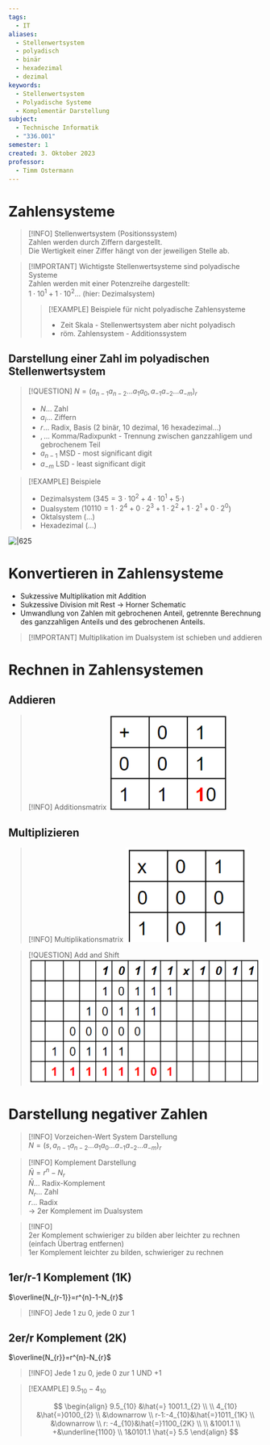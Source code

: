 ```yaml
---
tags:
  - IT
aliases:
  - Stellenwertsystem
  - polyadisch
  - binär
  - hexadezimal
  - dezimal
keywords:
  - Stellenwertsystem
  - Polyadische Systeme
  - Komplementär Darstellung
subject:
  - Technische Informatik
  - "336.001"
semester: 1
created: 3. Oktober 2023
professor:
  - Timm Ostermann
---
```

 

# Zahlensysteme

> [!INFO] Stellenwertsystem (Positionssystem)  
> Zahlen werden durch Ziffern dargestellt.  
> Die Wertigkeit einer Ziffer hängt von der jeweiligen Stelle ab.

> [!IMPORTANT] Wichtigste Stellenwertsysteme sind polyadische Systeme  
> Zahlen werden mit einer Potenzreihe dargestellt:  
> $1\cdot 10^1+1\cdot 10^2\dots$ (hier: Dezimalsystem)
>
> > [!EXAMPLE] Beispiele für nicht polyadische Zahlensysteme  
> > - Zeit Skala - Stellenwertsystem aber nicht polyadisch  
> > - röm. Zahlensystem - Additionssystem

## Darstellung einer Zahl im polyadischen Stellenwertsystem

> [!QUESTION] $N=(a_{n-1} a_{n-2}\dots  a_{1} a_{0},  a_{-1} a_{-2}\dots a_{-m})_{r}$  
> - $N\dots$ Zahl
> - $a_{i}\dots$ Ziffern  
> - $r\dots$ Radix, Basis (2 binär, 10 dezimal, 16 hexadezimal…)  
> - $,\dots$ Komma/Radixpunkt - Trennung zwischen ganzzahligem und gebrochenem Teil
> - $a_{n-1}$ MSD - most significant digit
> - $a_{-m}$ LSD - least significant digit

> [!EXAMPLE] Beispiele
> - Dezimalsystem ($345 = 3\cdot 10^2+4\cdot 10^1+5\cdot$)
> - Dualsystem ($10110=1\cdot 2^{4}+0\cdot 2^{3}+1\cdot 2^{2}+1\cdot 2^1 +0\cdot 2^0$)
> - Oktalsystem (…)
> - Hexadezimal (…)

![|625](assets/Pasted%20image%2020231003162318.png)

# Konvertieren in Zahlensysteme

- Sukzessive Multiplikation mit Addition
- Sukzessive Division mit Rest $\to$ Horner Schematic
- Umwandlung von Zahlen mit gebrochenen Anteil, getrennte Berechnung des ganzzahligen Anteils und des gebrochenen Anteils.

> [!IMPORTANT] Multiplikation im Dualsystem ist schieben und addieren

# Rechnen in Zahlensystemen

## Addieren

> [!INFO] Additionsmatrix
> ![](assets/Pasted%20image%2020231010122745.png)

## Multiplizieren 

> [!INFO] Multiplikationsmatrix
> ![](assets/Pasted%20image%2020231010122811.png)

> [!QUESTION] Add and Shift
> ![](assets/Pasted%20image%2020231010122432.png)

# Darstellung negativer Zahlen

> [!INFO] Vorzeichen-Wert System Darstellung  
> $N=(s,a_{n-1}a_{n-2}\dots a_{1}a_{0}\dots a_{-1}a_{-2}\dots a_{-m})_{r}$

> [!INFO] Komplement Darstellung  
> $\bar{N} = r^{n}-N_{r}$  
> $\bar{N}\dots$ Radix-Komplement  
> $N_{r}\dots$ Zahl  
> $r\dots$ Radix  
> $\to$ 2er Komplement im Dualsystem

> [!INFO]  
> 2er Komplement schwieriger zu bilden aber leichter zu rechnen (einfach Übertrag entfernen)  
> 1er Komplement leichter zu bilden, schwieriger zu rechnen

## 1er/r-1 Komplement (1K)

$\overline{N_{r-1}}=r^{n}-1-N_{r}$

> [!INFO] Jede $1$ zu $0$, jede $0$ zur $1$

## 2er/r Komplement (2K)

$\overline{N_{r}}=r^{n}-N_{r}$

> [!INFO] Jede $1$ zu $0$, jede $0$ zur $1$ UND $+1$

>[!EXAMPLE] $9.5_{10}-4_{10}$
>
> $$
> \begin{align}
> 9.5_{10} &\hat{=} 1001.1_{2} \\ \\
> 4_{10} &\hat{=}0100_{2} \\
> &\downarrow \\
> r-1:-4_{10}&\hat{=}1011_{1K} \\
> &\downarrow \\
> r: -4_{10}&\hat{=}1100_{2K} \\ \\
> &1001.1 \\
> +&\underline{1100} \\
1&0101.1 \hat{=} 5.5
> \end{align}
> $$

